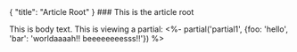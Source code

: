 <meta>
{
	"title": "Article Root"
}
</meta>
### This is the article root

This is body text. This is viewing a partial: <%- partial('partial1', {foo: 'hello', 'bar': 'worldaaaah!! beeeeeeeesss!!'}) %>